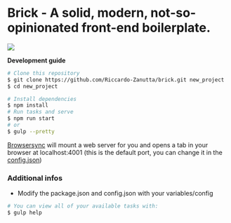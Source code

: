 # Brick - A solid, modern, not-so-opinionated front-end boilerplate. #

<a href="https://www.youtube.com/watch?v=Sagg08DrO5U"><img src='http://img.shields.io/badge/gandalf-approved-61C6FF.svg'></a>

**Development guide**

```sh
# Clone this repository
$ git clone https://github.com/Riccardo-Zanutta/brick.git new_project
$ cd new_project

# Install dependencies
$ npm install
# Run tasks and serve
$ npm run start
# or
$ gulp --pretty
```

<a href="https://www.browsersync.io/">Browsersync</a> will mount a web server for you and opens a tab in your browser at localhost:4001 (this is the default port, you can change it in the <a href="https://github.com/Riccardo-Zanutta/brick/blob/master/config.json">config.json</a>)

### Additional infos
* Modify the package.json and config.json with your variables/config

```sh
# You can view all of your available tasks with:
$ gulp help 
```